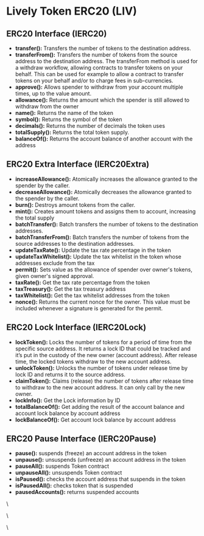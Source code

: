 # Lively Token ERC20 (LIV)

## ERC20 Interface (IERC20)

* **transfer():** Transfers the number of tokens to the destination address.
* **transferFrom():** Transfers the number of tokens from the source address to the destination address. The transferFrom method is used for a withdraw workflow, allowing contracts to transfer tokens on your behalf. This can be used for example to allow a contract to transfer tokens on your behalf and/or to charge fees in sub-currencies.
* **approve():** Allows spender to withdraw from your account multiple times, up to the value amount.
* **allowance():** Returns the amount which the spender is still allowed to withdraw from the owner
* **name():** Returns the name of the token
* **symbol():** Returns the symbol of the token
* **decimals():** Returns the number of decimals the token uses
* **totalSupply():** Returns the total token supply.
* **balanceOf():** Returns the account balance of another account with the address

## ERC20 Extra Interface (IERC20Extra)

* **increaseAllowance():** Atomically increases the allowance granted to the spender by the caller.
* **decreaseAllowance():** Atomically decreases the allowance granted to the spender by the caller.
* **burn():** Destroys amount tokens from the caller.
* **mint():** Creates amount tokens and assigns them to account, increasing the total supply
* **batchTransfer():** Batch transfers the number of tokens to the destination addresses.
* **batchTransferFrom():** Batch transfers the number of tokens from the source addresses to the destination addresses.
* **updateTaxRate():** Update the tax rate percentage in the token
* **updateTaxWhitelist():** Update the tax whitelist in the token whose addresses exclude from the tax
* **permit():** Sets value as the allowance of spender over owner's tokens, given owner's signed approval.
* **taxRate():** Get the tax rate percentage from the token
* **taxTreasury():** Get the tax treasury address
* **taxWhitelist():** Get the tax whitelist addresses from the token
* **nonce():** Returns the current nonce for the owner. This value must be included whenever a signature is generated for the permit.

## ERC20 Lock Interface (IERC20Lock)

* **lockToken():** Locks the number of tokens for a period of time from the specific source address. It returns a lock ID that could be tracked and it’s put in the custody of the new owner (account address). After release time, the locked tokens withdraw to the new account address.
* **unlockToken():** Unlocks the number of tokens under release time by lock ID and returns it to the source address.
* **claimToken():** Claims (release) the number of tokens after release time to withdraw to the new account address. It can only call by the new owner.
* **lockInfo():** Get the Lock information by ID
* **totalBalanceOf():** Get adding the result of the account balance and account lock balance by account address
* **lockBalanceOf():** Get account lock balance by account address

## ERC20 Pause Interface (IERC20Pause)

* **pause():** suspends (freeze) an account address in the token
* **unpause():** unsuspends (unfreeze) an account address in the token
* **pauseAll():** suspends Token contract
* **unpauseAll():** unsuspends Token contract
* **isPaused():** checks the account address that suspends in the token
* **isPausedAll():** checks token that is suspended
* **pausedAccounts():** returns suspended accounts

\


\


\
